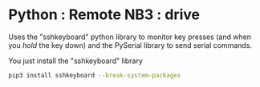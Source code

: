 # Python : Remote NB3 : drive

Uses the "sshkeyboard" python library to monitor key presses (and when you *hold* the key down) and the PySerial library to send serial commands.

You just install the "sshkeyboard" library

```bash
pip3 install sshkeyboard --break-system-packages
```